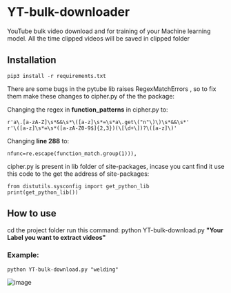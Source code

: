 # YT-bulk-downloader
YouTube bulk video download and for training of your Machine learning model. All the time clipped videos will be saved in clipped folder

## Installation
```
pip3 install -r requirements.txt
```

There are some bugs in the pytube lib raises RegexMatchErrors , so to fix them make these changes to cipher.py of the the package:

Changing the regex in **function_patterns** in cipher.py to:
```
r'a\.[a-zA-Z]\s*&&\s*\([a-z]\s*=\s*a\.get\("n"\)\)\s*&&\s*'
r'\([a-z]\s*=\s*([a-zA-Z0-9$]{2,3})(\[\d+\])?\([a-z]\)'
```

Changing **line 288** to:
```
nfunc=re.escape(function_match.group(1))),
```

cipher.py is present in lib folder of site-packages, incase you cant find it use this code to the get the address of site-packages:
```
from distutils.sysconfig import get_python_lib
print(get_python_lib())
```

## How to use

cd the project folder run this command: python YT-bulk-download.py **"Your Label you want to extract videos"**

### Example:
```
python YT-bulk-download.py "welding"
```
![image](https://user-images.githubusercontent.com/41062288/164191410-13d96496-703e-4422-8242-c2f22b8681cc.png)


